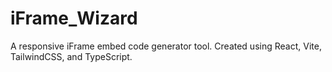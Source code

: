 # iFrame_Wizard
A responsive iFrame embed code generator tool. Created using React, Vite, TailwindCSS, and TypeScript.
